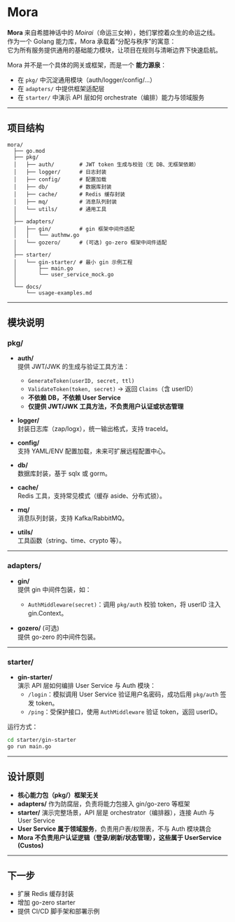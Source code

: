 # Mora

**Mora** 来自希腊神话中的 *Moirai*（命运三女神），她们掌控着众生的命运之线。  
作为一个 Golang 能力库，Mora 承载着“分配与秩序”的寓意：  
它为所有服务提供通用的基础能力模块，让项目在规则与清晰边界下快速启航。  

Mora 并不是一个具体的网关或框架，而是一个 **能力源泉**：  
- 在 `pkg/` 中沉淀通用模块（auth/logger/config/...）  
- 在 `adapters/` 中提供框架适配层  
- 在 `starter/` 中演示 API 层如何 orchestrate（编排）能力与领域服务  

---

## 项目结构
```
mora/
  ├── go.mod
  ├── pkg/
  │   ├── auth/        # JWT token 生成与校验（无 DB、无框架依赖）
  │   ├── logger/      # 日志封装
  │   ├── config/      # 配置加载
  │   ├── db/          # 数据库封装
  │   ├── cache/       # Redis 缓存封装
  │   ├── mq/          # 消息队列封装
  │   └── utils/       # 通用工具
  │
  ├── adapters/
  │   ├── gin/         # gin 框架中间件适配
  │   │   └── authmw.go
  │   └── gozero/      # (可选) go-zero 框架中间件适配
  │
  ├── starter/
  │   └── gin-starter/ # 最小 gin 示例工程
  │       ├── main.go
  │       └── user_service_mock.go
  │
  └── docs/
      └── usage-examples.md
```

---

## 模块说明

### pkg/
- **auth/**  
  提供 JWT/JWK 的生成与验证工具方法：  
  - `GenerateToken(userID, secret, ttl)`  
  - `ValidateToken(token, secret)` → 返回 `Claims`（含 userID）  
  - **不依赖 DB，不依赖 User Service**  
  - **仅提供 JWT/JWK 工具方法，不负责用户认证或状态管理**  

- **logger/**  
  封装日志库（zap/logx），统一输出格式，支持 traceId。  

- **config/**  
  支持 YAML/ENV 配置加载，未来可扩展远程配置中心。  

- **db/**  
  数据库封装，基于 sqlx 或 gorm。  

- **cache/**  
  Redis 工具，支持常见模式（缓存 aside、分布式锁）。  

- **mq/**  
  消息队列封装，支持 Kafka/RabbitMQ。  

- **utils/**  
  工具函数（string、time、crypto 等）。  

---

### adapters/
- **gin/**  
  提供 gin 中间件包装，如：  
  - `AuthMiddleware(secret)`：调用 `pkg/auth` 校验 token，将 userID 注入 gin.Context。  

- **gozero/** (可选)  
  提供 go-zero 的中间件包装。  

---

### starter/
- **gin-starter/**  
  演示 API 层如何编排 User Service 与 Auth 模块：  
  - `/login`：模拟调用 User Service 验证用户名密码，成功后用 `pkg/auth` 签发 token。  
  - `/ping`：受保护接口，使用 `AuthMiddleware` 验证 token，返回 userID。  

运行方式：  
```bash
cd starter/gin-starter
go run main.go
```

---

## 设计原则
- **核心能力包（pkg/）框架无关**  
- **adapters/** 作为防腐层，负责将能力包接入 gin/go-zero 等框架  
- **starter/** 演示完整场景，API 层是 orchestrator（编排器），连接 Auth 与 User Service  
- **User Service 属于领域服务**，负责用户表/权限表，不与 Auth 模块耦合  
- **Mora 不负责用户认证逻辑（登录/刷新/状态管理），这些属于 UserService (Custos)**  

---

## 下一步
- 扩展 Redis 缓存封装  
- 增加 go-zero starter  
- 提供 CI/CD 脚手架和部署示例  
